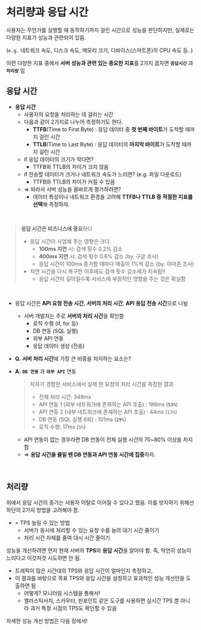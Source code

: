 # 처리량과 응답 시간

사용자는 무언가를 실행할 때 동작하기까지 걸린 시간으로 성능을 판단하지만, 실제로는 다양한 지표가 성능과 관련되어 있음. 

(`e.g.` 네트워크 속도, 디스크 속도, 메모리 크기, 디바이스(스마트폰)의 CPU 속도 등..) 

이런 다양한 지표 중에서 **서버 성능과 관련 있는 중요한 지표**를 2가지 꼽자면 **`응답시간`** 과 **`처리량`** 임

## 응답 시간

- **응답 시간**
    - 사용자의 요청을 처리하는 데 걸리는 시간
    - 다음과 같이 2가지로 나누어 측정하기도 한다.
        - **TTFB**(Time to First Byte) : 응답 데이터 중 **첫 번째 바이트**가 도착할 때까지 걸린 시간
        - **TTLB**(Time to Last Byte) : 응답 데이터의 **마지막 바이트**가 도착할 때까지 걸린 시간
    - if 응답 데이터의 크기가 작다면?
        - TTFB와 TTLB의 차이가 크지 않음
    - if 전송할 데이터가 크거나 네트워크 속도가 느리면? (e.g. 파일 다운로드)
        - TTFB와 TTLB의 차이가 커질 수 있음
    - ⇒ 따라서 서버 성능을 올바르게 평가하려면?
        - 데이터 특성이나 네트워크 환경을 고려해 **TTFB나 TTLB 중 적절한 지표를 선택**해 측정하자.

<br>

>
> **응답 시간은 비즈니스에 중요**하다
>
> - 응답 시간이 사업에 주는 영향은 크다.
>    - **100ms 지연** 시: 검색 횟수 0.2% 감소
>    - **400ms 지연** 시: 검색 횟수 0.6% 감소 (by. 구글 조사)
>    - 응답 시간이 100ms 증가할 때마다 매출이 1%씩 감소 (by. 아마존 조사)
> - 지연 시간을 다시 복구한 이후에도 검색 횟수 감소세가 지속됨!!
>    - 응답 시간이 길어질수록 서비스에 부정적인 영향을 주는 것은 확실함
>

<br>

- 응답 시간은 **API 요청 전송 시간**, **서버의 처리 시간**, **API 응답 전송 시간**으로 나뉨
    - 서버 개발자는 주로 **서버의 처리 시간**을 확인함
        - 로직 수행 (if, for 등)
        - DB 연동 (SQL 실행)
        - 외부 API 연동
        - 응답 데이터 생성 (전송)

- **Q.** **서버 처리 시간**에 가장 큰 비중을 차지하는 요소는?
- **A.**  **`DB 연동`** 과 **`외부 API`** 연동
    
    <aside>
   
   > 
   > 저자가 경험한 서비스에서 실제 한 요청의 처리 시간을 측정한 결과
   > 
   > - 전체 처리 시간: 348ms
   > - API 연동 1 (외부 네트워크에 존재하는 API 호출) : 186ms (**`53%`**)
   > - API 연동 2 (내부 네트워크에 존재하는 API 호출) : 44ms (`13%`)
   > - DB 연동 (SQL 실행 6회) : 101ms (**`29%`**)
   > - 로직 수행: 17ms (`5%`)
   > </aside>
    
  - API 연동이 없는 경우라면 DB 연동이 전체 실행 시간의 70~80% 이상을 차지함
  - ⇒ **응답 시간을 줄일 땐 DB 연동과 API 연동 시간에 집중**하자.

<br>

## 처리량

위에서 응답 시간의 증가는 사용자 이탈로 이어질 수 있다고 했음. 이를 방지하기 위해선 하단의 2가지 방법을 고려해야 함. 

- = TPS 높일 수 있는 방법
    - 서버가 동시에 처리할 수 있는 요청 수를 늘려 대기 시간 줄이기
    - 처리 시간 자체를 줄여 대시 시간 줄이기

성능을 개선하려면 먼저 현재 서버의 **TPS**와 **응답 시간**을 알아야 함. 즉, 막연히 성능이 느리다고 이것저것 시도하면 안 됨.

- 트래픽이 많은 시간대의 TPS와 응답 시간이 얼마인지 측정하고,
- 이 결과를 바탕으로 목표 TPS와 응답 시간을 설정하고 효과적인 성능 개선안을 도출하면 됨
    - 어떻게? 모니터링 시스템을 통해서!
    - 엘라스틱서치, 스카우터, 핀포인트 같은 도구를 사용하면 실시간 TPS 뿐 아니라 과거 특정 시점의 TPS도 확인할 수 있음
 
자세한 성능 개선 방법은 다음 장에서!
